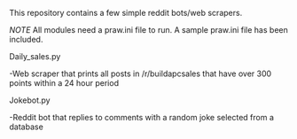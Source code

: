 This repository contains a few simple reddit bots/web scrapers.

*NOTE* All modules need a praw.ini file to run. A sample praw.ini file has been included.


Daily_sales.py

-Web scraper that prints all posts in /r/buildapcsales that have over 
 300 points within a 24 hour period
 
 
Jokebot.py 

-Reddit bot that replies to comments with a random joke selected from a database
